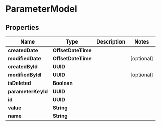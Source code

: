 

# ParameterModel


## Properties

| Name | Type | Description | Notes |
|------------ | ------------- | ------------- | -------------|
|**createdDate** | **OffsetDateTime** |  |  |
|**modifiedDate** | **OffsetDateTime** |  |  [optional] |
|**createdById** | **UUID** |  |  |
|**modifiedById** | **UUID** |  |  [optional] |
|**isDeleted** | **Boolean** |  |  |
|**parameterKeyId** | **UUID** |  |  |
|**id** | **UUID** |  |  |
|**value** | **String** |  |  |
|**name** | **String** |  |  |



